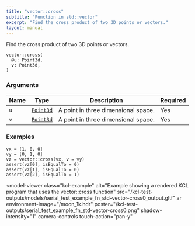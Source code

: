 ```yaml
---
title: "vector::cross"
subtitle: "Function in std::vector"
excerpt: "Find the cross product of two 3D points or vectors."
layout: manual
---
```


Find the cross product of two 3D points or vectors.

```kcl
vector::cross(
  @u: Point3d,
  v: Point3d,
)
```



### Arguments

| Name | Type | Description | Required |
|----------|------|-------------|----------|
| `u` | [`Point3d`](/docs/kcl-std/types/std-types-Point3d) | A point in three dimensional space. | Yes |
| `v` | [`Point3d`](/docs/kcl-std/types/std-types-Point3d) | A point in three dimensional space. | Yes |


### Examples

```kcl
vx = [1, 0, 0]
vy = [0, 1, 0]
vz = vector::cross(vx, v = vy)
assert(vz[0], isEqualTo = 0)
assert(vz[1], isEqualTo = 0)
assert(vz[2], isEqualTo = 1)

```


<model-viewer
  class="kcl-example"
  alt="Example showing a rendered KCL program that uses the vector::cross function"
  src="/kcl-test-outputs/models/serial_test_example_fn_std-vector-cross0_output.gltf"
  ar
  environment-image="/moon_1k.hdr"
  poster="/kcl-test-outputs/serial_test_example_fn_std-vector-cross0.png"
  shadow-intensity="1"
  camera-controls
  touch-action="pan-y"
>
</model-viewer>


